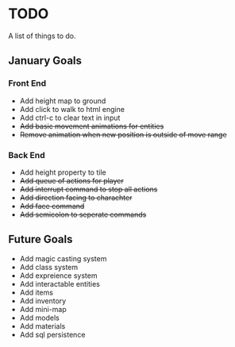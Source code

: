 # TODO
A list of things to do.

## January Goals
### Front End
* Add height map to ground
* Add click to walk to html engine
* Add ctrl-c to clear text in input
* ~~Add basic movement animations for entities~~
* ~~Remove animation when new position is outside of move range~~

### Back End
* Add height property to tile
* ~~Add queue of actions for player~~
* ~~Add interrupt command to stop all actions~~
* ~~Add direction facing to charachter~~
* ~~Add face command~~
* ~~Add semicolon to seperate commands~~

## Future Goals
* Add magic casting system
* Add class system
* Add expreience system
* Add interactable entities
* Add items
* Add inventory
* Add mini-map
* Add models
* Add materials
* Add sql persistence
